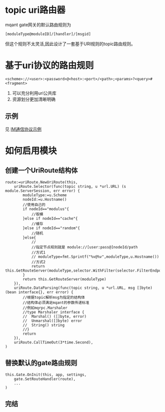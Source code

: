 # topic uri路由器
mqant gate网关的默认路由规则为

    [moduleType@moduleID]/[handler]/[msgid]

但这个规则不太灵活,因此设计了一套基于URI规则的topic路由规则。

# 基于uri协议的路由规则

    <scheme>://<user>:<password>@<host>:<port>/<path>;<params>?<query>#<fragment>

1. 可以充分利用uri公共库
2. 资源划分更加清晰明确


## 示例

见 [IM通信协议示例](IM通信协议示例)

# 如何启用模块

## 创建一个UriRoute结构体

    route:=uriRoute.NewUriRoute(this,
        uriRoute.Selector(func(topic string, u *url.URL) (s module.ServerSession, err error) {
            moduleType:=u.Scheme
            nodeId:=u.Hostname()
            //使用自己的
            if nodeId=="modulus"{
                //取模
            }else if nodeId=="cache"{
                //缓存
            }else if nodeId=="random"{
                //随机
            }else{
                //
                //指定节点规则就是 module://[user:pass@]nodeId/path
                //方式1
                // moduleType=fmt.Sprintf("%v@%v",moduleType,u.Hostname())
                //方式2
                return this.GetRouteServer(moduleType,selector.WithFilter(selector.FilterEndpoint(nodeId)))
            }
            return this.GetRouteServer(moduleType)
        }),
        uriRoute.DataParsing(func(topic string, u *url.URL, msg []byte) (bean interface{}, err error) {
            //根据topic解析msg为指定的结构体
            //结构体必须满足mqant的参数传递标准
            //例如mqrpc.Marshaler
            //type Marshaler interface {
            //	Marshal() ([]byte, error)
            //	Unmarshal([]byte) error
            //	String() string
            //}
            return
        }),
        uriRoute.CallTimeOut(3*time.Second),
    )

## 替换默认的gate路由规则

    this.Gate.OnInit(this, app, settings,
        gate.SetRouteHandler(route),
        ...
    )

## 完结

